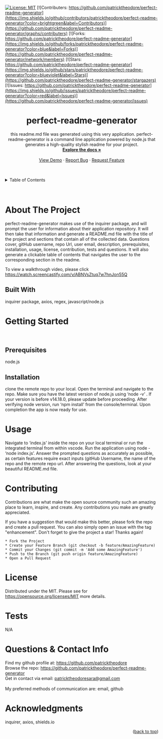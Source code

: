  
  [![License: MIT](https://img.shields.io/badge/License-MIT-yellow.svg)](https://opensource.org/licenses/MIT)
  [![Contributers: https://github.com/patricktheodore/perfect-readme-generator](https://img.shields.io/github/contributors/patricktheodore/perfect-readme-generator?color=brightgreen&label=Contributors)](https://github.com/patricktheodore/perfect-readme-generator/graphs/contributers) 
  [![Forks: https://github.com/patricktheodore/perfect-readme-generator](https://img.shields.io/github/forks/patricktheodore/perfect-readme-generator?color=blue&label=Forks)](https://github.com/patricktheodore/perfect-readme-generator/network/members) 
  [![Stars: https://github.com/patricktheodore/perfect-readme-generator](https://img.shields.io/github/stars/patricktheodore/perfect-readme-generator?color=blueviolet&label=Stars)](https://github.com/patricktheodore/perfect-readme-generator/stargazers)
  [![Issues: https://github.com/patricktheodore/perfect-readme-generator](https://img.shields.io/github/issues/patricktheodore/perfect-readme-generator?color=red&label=Issues)](https://github.com/patricktheodore/perfect-readme-generator/issues)

  <h1 align="center">perfect-readme-generator</h3>
  
  <div>
    <p align="center">
     this readme.md file was generated using this very application. 
      perfect-readme-generator is a command line application powered by node.js that generates a high-quality stylish readme for your project. 
      <br />
      <a href="https://github.com/patricktheodore/perfect-readme-generator"><strong>Explore the docs »</strong></a>
      <br />
      <br />
      <a href="https://github.com/patricktheodore/perfect-readme-generator">View Demo</a>
      ·
      <a href="https://github.com/patricktheodore/perfect-readme-generator/issues">Report Bug</a>
      ·
      <a href="https://github.com/patricktheodore/perfect-readme-generator/issues">Request Feature</a>
    </p>
  </div>

  <br />
  <br />
  
  <!-- TABLE OF CONTENTS -->
  <details>
    <summary>Table of Contents</summary>
    <ul>
      <li>
        <a href="#about-the-project">About The Project</a>
        <ul>
          <li><a href="#built-with">Built With</a></li>
        </ul>
      </li>
      <li>
        <a href="#getting-started">Getting Started</a>
        <ul>
          <li><a href="#prerequisites">Prerequisites</a></li>
          <li><a href="#installation">Installation</a></li>
        </ul>
      </li>
      <li><a href="#usage">Usage</a></li>
      <li><a href="#contributing">Contributing</a></li>
      <li><a href="#license">License</a></li>
      <li><a href="#contact">Contact</a></li>
      <li><a href="#acknowledgments">Acknowledgments</a></li>
    </ul>
  </details>

  <br />
  <br />
  
  
  
  <!-- ABOUT THE PROJECT -->
  # About The Project
  perfect-readme-generator makes use of the inquirer package, and will prompt the user for information about their application repository. It will then take that information and generate a README.md file with the title of the project and sections that contain all of the collected data. Questions cover, gitHub username, repo Url, user email, description, prerequisites, installation, usage, license, contribution, tests and questions. It will also generate a clickable table of contents that navigates the user to the corresponding section in the readme.
  
  To view a walkthrough video, please click https://watch.screencastify.com/v/ABNVsZtuq7w7hnJon55Q

  
  ## Built With
  inquirer package, axios, regex, javascript/node.js

  
  
  <!-- GETTING STARTED -->
  # Getting Started
  <br />
  
  ## Prerequisites
  node.js
  
  ## Installation
  clone the remote repo to your local. Open the terminal and navigate to the repo. Make sure you have the latest version of node.js using ‘node -v’ . If your version is before v14.18.0, please update before proceeding. After verifying node version, run ‘npm install’ from the console/terminal. Upon completion the app is now ready for use. 

  
  <!-- USAGE EXAMPLES -->
  # Usage
  Navigate to ‘index.js’ inside the repo on your local terminal or run the integrated terminal from within vscode. Run the application using node - ‘node index.js’. Answer the prompted questions as accurately as possible, as certain features require exact inputs (gitHub Username, the name of the repo and the remote repo url. After answering the questions, look at your beautiful README.md file. 
  
  
  <!-- CONTRIBUTING -->
  # Contributing
  Contributions are what make the open source community such an amazing place to learn, inspire, and create. Any contributions you make are greatly appreciated.
    
  If you have a suggestion that would make this better, please fork the repo and create a pull request. You can also simply open an issue with the tag "enhancement". Don't forget to give the project a star! Thanks again!
    
    * Fork the Project
    * Create your Feature Branch (git checkout -b feature/AmazingFeature)
    * Commit your Changes (git commit -m 'Add some AmazingFeature')
    * Push to the Branch (git push origin feature/AmazingFeature)
    * Open a Pull Request
  
  
  <!-- LICENSE -->
  # License
  Distributed under the MIT. Please see for https://opensource.org/licenses/MIT more details. 

  
  <!-- TEST -->
  # Tests
  N/A
  
  
  <!-- QUESTIONS & CONTACT -->
  # Questions & Contact Info
  Find my github profile at: https://github.com/patricktheodore </br>
  Browse the repo: https://github.com/patricktheodore/perfect-readme-generator </br>
  Get in contact via email: patricktheodoresara@gmail.com 
  </br></br>
  My preferred methods of communication are: email, github
  
  
  <!-- ACKNOWLEDGMENTS -->
  # Acknowledgments
  inquirer, axios, shields.io
  <p align="right">(<a href="#top">back to top</a>)</p>  
